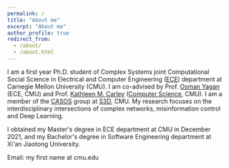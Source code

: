 ```yaml
---
permalink: /
title: "About me"
excerpt: "About me"
author_profile: true
redirect_from: 
  - /about/
  - /about.html
---
```


I am a first year Ph.D. student of Complex Systems joint Computational Social Science in
Electrical and Computer Engineering ([ECE](https://www.ece.cmu.edu/)) department at Carnegie Mellon University (CMU).
I am co-advised by Prof. [Osman Yagan](http://users.ece.cmu.edu/~oyagan/) (ECE, CMU) and Prof. [Kathleen M. Carley](http://www.casos.cs.cmu.edu/bios/carley/carley.html) ([Computer Science](https://www.cs.cmu.edu/), CMU).
I am a member of the [CASOS](http://www.casos.cs.cmu.edu/) group at [S3D](http://s3d.cmu.edu/), CMU.
My research focuses on the interdisciplinary intersections of complex networks, misinformation control and Deep Learning.

I obtained my Master's degree in ECE department at CMU in December 2021,
and my Bachelor's degree in Software Engineering department at Xi'an Jiaotong University.

Email: my first name at cmu.edu







